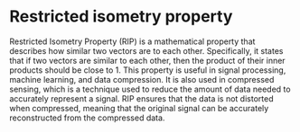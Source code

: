 # Restricted isometry property

Restricted Isometry Property (RIP) is a mathematical property that describes how similar two vectors are to each other. Specifically, it states that if two vectors are similar to each other, then the product of their inner products should be close to 1. This property is useful in signal processing, machine learning, and data compression. It is also used in compressed sensing, which is a technique used to reduce the amount of data needed to accurately represent a signal. RIP ensures that the data is not distorted when compressed, meaning that the original signal can be accurately reconstructed from the compressed data.
